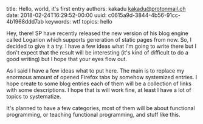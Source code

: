 title: Hello, world, it's first entry
authors: kakadu <kakadu@protonmail.ch>
date: 2018-02-24T16:29:52-00:00
uuid: c0615a9d-3844-4b56-91cc-4b1968ddd7ab
keywords: wtf
topics: hello

Hey, there! SP have recently released the new version of his blog engine called 
Logarion which supports generation of static pages from now. So, I decided to give 
it a try. I have a few ideas what I'm going to write there but I don't expect that 
the result will be interesting (it's kind of difficult to do a good writing) but I 
hope that your eyes flow out. 

As I said I have a few ideas what to put here. The main is to replace my enormous
amount of opened Firefox tabs by somehow systemized entries. I hope create to some blog entries each of them will be a collection of links with some descriptions. I hope that is will work fine, at least I have a lot of topics to systematize. 

It's planned to have a few categories, most of them will be about functional programming, or teaching functional programming, and stuff like this. 
